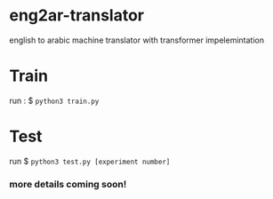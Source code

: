# eng2ar-translator
english to arabic machine translator with transformer impelemintation

# Train 

run : $ ``` python3 train.py ```

# Test 

run $ ``` python3 test.py [experiment number] ```

### more details coming soon!
